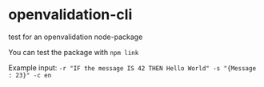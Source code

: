 # openvalidation-cli

test for an openvalidation node-package

You can test the package with `npm link`

Example input: `-r "IF the message IS 42 THEN Hello World" -s "{Message : 23}" -c en`
